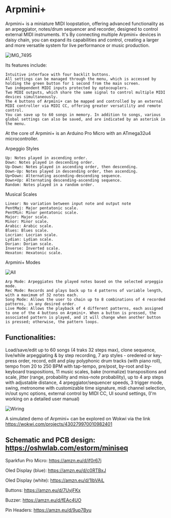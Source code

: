 # Arpmini+

Arpmini+ is a miniature MIDI loopstation, offering advanced functionality as an arpeggiator, notes/drum sequencer and recorder, designed to control external MIDI instruments. It's
By connecting multiple Arpmini+ devices in daisy chain, you can expand its capabilities and control, creating a larger and more versatile system for live performance or music production.

![IMG_7495](https://github.com/user-attachments/assets/59a98406-f041-4a77-9dd5-35d55130a431)

Its features include:

    Intuitive interface with four backlit buttons.
    All settings can be managed through the menu, which is accessed by holding the green button for 1 second from the main screen.
    Two independent MIDI inputs protected by optocouplers.
    Two MIDI outputs, which share the same signal to control multiple MIDI devices simultaneously.
    The 4 buttons of Arpmini+ can be mapped and controlled by an external MIDI controller via MIDI CC, offering greater versatility and remote control.
    You can save up to 60 songs in memory. In addition to songs, various global settings can also be saved, and are indicated by an asterisk in the menu.

At the core of Arpmini+ is an Arduino Pro Micro with an ATmega32u4 microcontroller.

Arpeggio Styles

    Up: Notes played in ascending order.
    Down: Notes played in descending order.
    Up-Down: Notes played in ascending order, then descending.
    Down-Up: Notes played in descending order, then ascending.
    Up+Down: Alternating ascending-descending sequence.
    Down+Up: Alternating descending-ascending sequence.
    Random: Notes played in a random order.

Musical Scales

    Linear: No variation between input note and output note
    PentMaj: Major pentatonic scale.
    PentMin: Minor pentatonic scale.
    Major: Major scale.
    Minor: Minor scale.
    Arabic: Arabic scale.
    Blues: Blues scale.
    Locrian: Locrian scale.
    Lydian: Lydian scale.
    Dorian: Dorian scale.
    Inverse: Inverted scale.
    Hexaton: Hexatonic scale.

Arpmini+ Modes

![All](https://github.com/user-attachments/assets/68c1cb12-e384-424e-9e43-bb253b8aad30)


    Arp Mode: Arpeggiates the played notes based on the selected arpeggio mode.
    Rec Mode: Records and plays back up to 4 patterns of variable length, with a maximum of 32 notes each.
    Song Mode: Allows the user to chain up to 8 combinations of 4 recorded patterns, in any desired order.
    Live Mode: Allows the playback of 4 different patterns, each assigned to one of the 4 buttons on Arpmini+. When a button is pressed, the associated pattern is played, and it will change when another button is pressed; otherwise, the pattern loops.
        
## Functionalities:

Load/save/edit up to 60 songs (4 traks 32 steps max), clone sequence, live/while arpeggiating & by step recording, 7 arp styles - oredered or key-press order, record, edit and play polyphonic drum tracks (with piano roll), tempo from 20 to 250 BPM with tap-tempo, pre/post, by-root and by-keyboard traspositions, 11 music scales, bake (normalize) transpositions and scale,  jitter (range, probability and miss-note probability), up to 4 arp steps with adjustable distance, 4 arpeggiator/sequencer speeds, 3 trigger mode, swing, metronome with customizable time signature, midi channel selection, in/out sync options, external control by MIDI CC, UI sound settings, 
(I'm working on a detailed user manual)

![Wiring](https://github.com/user-attachments/assets/d4ef5a1f-47d1-4e6a-9500-db48eb0f6fc2)

A simulated demo of Arpmini+ can be explored on Wokwi via the link https://wokwi.com/projects/430279970010982401

## Schematic and PCB design: https://oshwlab.com/estorm/miniseq

Sparkfun Pro Micro: https://amzn.eu/d/if0r67j

Oled Display (blue): https://amzn.eu/d/c0RTBxJ

Oled Display (white): https://amzn.eu/d/1IbVAiL

Buttons: https://amzn.eu/d/7UyjFKx

Buzzer: https://amzn.eu/d/fEAc4UO

Pin Headers: https://amzn.eu/d/9up7Byu

